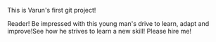 This is Varun's first git project!

Reader! Be impressed with this young man's drive to learn, adapt and improve!See how he strives to learn a new skill! Please hire me!